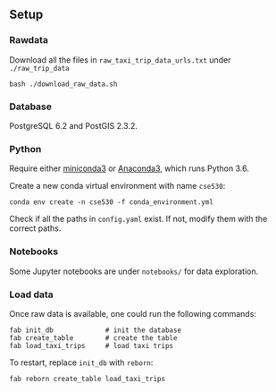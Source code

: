 ## Setup


### Rawdata

Download all the files in `raw_taxi_trip_data_urls.txt` under `./raw_trip_data`

`bash ./download_raw_data.sh`


### Database

PostgreSQL 6.2 and PostGIS 2.3.2.


### Python

Require either [miniconda3] or [Anaconda3], which runs Python 3.6.

Create a new conda virtual environment with name `cse530`:

    conda env create -n cse530 -f conda_environment.yml

Check if all the paths in `config.yaml` exist. If not, modify them with the correct paths.

[miniconda3]: https://conda.io/miniconda.html
[Anaconda3]: https://www.continuum.io/downloads


### Notebooks

Some Jupyter notebooks are under `notebooks/` for data exploration.



### Load data

Once raw data is available, one could run the following commands:

    fab init_db             # init the database
    fab create_table        # create the table
    fab load_taxi_trips     # load taxi trips

To restart, replace `init_db` with `reborn`:

    fab reborn create_table load_taxi_trips
